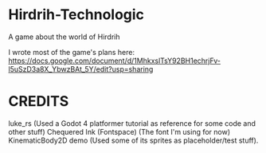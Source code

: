 # Hirdrih-Technologic
 A game about the world of Hirdrih

I wrote most of the game's plans here:
https://docs.google.com/document/d/1MhkxslTsY92BH1echrjFv-l5uSzD3a8X_YbwzBAt_5Y/edit?usp=sharing

# CREDITS

luke_rs (Used a Godot 4 platformer tutorial as reference for some code and other stuff)
Chequered Ink (Fontspace) (The font I'm using for now)
KinematicBody2D demo (Used some of its sprites as placeholder/test stuff).